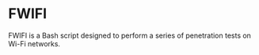 # FWIFI

FWIFI is a Bash script designed to perform a series of penetration tests on Wi-Fi networks.
